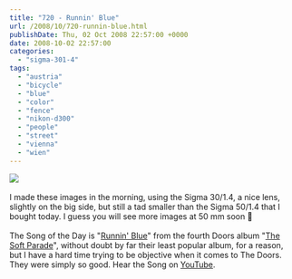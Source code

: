 ```yaml
---
title: "720 - Runnin' Blue"
url: /2008/10/720-runnin-blue.html
publishDate: Thu, 02 Oct 2008 22:57:00 +0000
date: 2008-10-02 22:57:00
categories: 
  - "sigma-301-4"
tags: 
  - "austria"
  - "bicycle"
  - "blue"
  - "color"
  - "fence"
  - "nikon-d300"
  - "people"
  - "street"
  - "vienna"
  - "wien"
---
```

<a href="https://d25zfm9zpd7gm5.cloudfront.net/1200x1200/2008/20081002_082617_ps.jpg" target="_blank"><img src="https://d25zfm9zpd7gm5.cloudfront.net/0600x0600/2008/20081002_082617_ps.jpg"/></a><br/><br/><a href="https://d25zfm9zpd7gm5.cloudfront.net/1200x1200/2008/20081002_082550_ps.jpg" target="_blank"><img alt="" border="0" src="https://d25zfm9zpd7gm5.cloudfront.net/0150x0150/2008/20081002_082550_ps.jpg" style="margin: 0pt 0px 0pt 10px; float: right;"/></a> I made these images in the morning, using the Sigma 30/1.4, a nice lens, slightly on the big side, but still a tad smaller than the Sigma 50/1.4 that I bought today. I guess you will see more images at 50 mm soon 🙂<br/><br/><a href="https://d25zfm9zpd7gm5.cloudfront.net/1200x1200/2008/20081002_084700.jpg" target="_blank"><img alt="" border="0" src="https://d25zfm9zpd7gm5.cloudfront.net/0150x0150/2008/20081002_084700.jpg" style="margin: 0pt 10px 0pt 0px; float: left;"/></a> The Song of the Day is "<a href="http://www.songmeanings.net/lyric.php?lid=35143" target="_blank">Runnin' Blue</a>" from the fourth Doors album "<a href="http://www.amazon.com/Soft-Parade-Doors/dp/B000MG1ZFQ" target="_blank">The Soft Parade</a>", without doubt by far their least popular album, for a reason, but I have a hard time trying to be objective when it comes to The Doors. They were simply so good. Hear the Song on <a href="http://www.youtube.com/watch?v=_JtDCSexzHw" target="_blank">YouTube</a>.
